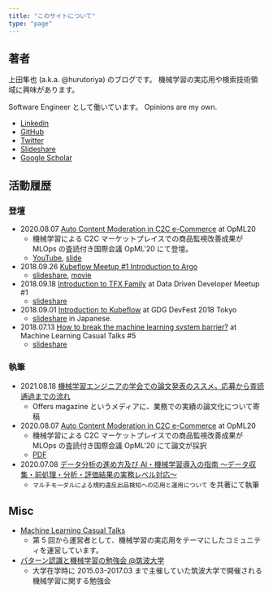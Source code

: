 ```yaml
---
title: "このサイトについて"
type: "page"
---
```


## 著者

上田隼也 (a.k.a. @hurutoriya) のブログです。
機械学習の実応用や検索技術領域に興味があります。

Software Engineer として働いています。
Opinions are my own.

- [Linkedin](https://www.linkedin.com/in/hurutoriya)
- [GitHub](https://github.com/hurutoriya)
- [Twitter](https://twitter.com/hurutoriya)
- [Slideshare](http://www.slideshare.net/shunyaueta)
- [Google Scholar](https://scholar.google.com.au/citations?hl=en&user=ghbIA8gAAAAJ)

## 活動履歴

### 登壇

- 2020.08.07 [Auto Content Moderation in C2C e-Commerce](https://www.usenix.org/conference/opml20/presentation/ueta) at OpML20
  - 機械学習による C2C マーケットプレイスでの商品監視改善成果が MLOps の査読付き国際会議 OpML'20 にて登壇。
  - [YouTube](https://www.youtube.com/watch?v=_rvEcH_zyt4), [slide](https://www.slideshare.net/shunyaueta/auto-content-moderation-in-c2c-ecommerce)
- 2018.09.26 [Kubeflow Meetup #1 Introduction to Argo](https://crash.academy/video/343/1671)
  - [slideshare](https://www.slideshare.net/shunyaueta/introduction-to-argo-116672516), [movie](https://crash.academy/video/343/1671)
- 2018.09.18 [Introduction to TFX Family](https://d3m.connpass.com/event/98934/) at Data Driven Developer Meetup #1
  - [slideshare](https://www.slideshare.net/shunyaueta/introduction-to-tfx-tfdvtfttfma)
- 2018.09.01 [Introduction to Kubeflow](https://tokyo2018.gdgjapan.org/ml) at GDG DevFest 2018 Tokyo
  - [slideshare](https://www.slideshare.net/shunyaueta/kubeflow-devfest18) in Japanese.
- 2018.07.13 [How to break the machine learning system barrier?](https://mlct.connpass.com/event/88797/) at Machine Learning Casual Talks #5
  - [slideshare](https://www.slideshare.net/shunyaueta/how-to-break-the-machine-learning-system-barrier)

### 執筆

- 2021.08.18 [機械学習エンジニアの学会での論文発表のススメ。応募から査読通過までの流れ](https://offers.jp/media/sidejob/workstyle/a_1966)
  - Offers magazine というメディアに、業務での実績の論文化について寄稿
- 2020.08.07 [Auto Content Moderation in C2C e-Commerce](https://www.usenix.org/conference/opml20/presentation/ueta) at OpML20
  - 機械学習による C2C マーケットプレイスでの商品監視改善成果が MLOps の査読付き国際会議 OpML'20 にて論文が採択
  - [PDF](https://www.usenix.org/system/files/opml20_paper_ueta_0.pdf)
- 2020.07.08 [データ分析の進め方及び AI・機械学習導入の指南 ～データ収集・前処理・分析・評価結果の実務レベル対応～](https://johokiko.co.jp/publishing/BC200701.php)
  - `マルチモーダルによる規約違反出品検知への応用と運用について` を共著にて執筆

## Misc

- [Machine Learning Casual Talks](https://mlct.connpass.com/)
  - 第 5 回から運営者として、機械学習の実応用をテーマにしたコミュニティを運営しています。
- [パターン認識と機械学習の勉強会 @筑波大学](https://cs-cafe.connpass.com/)
  - 大学在学時に 2015.03-2017.03 まで主催していた筑波大学で開催される機械学習に関する勉強会
